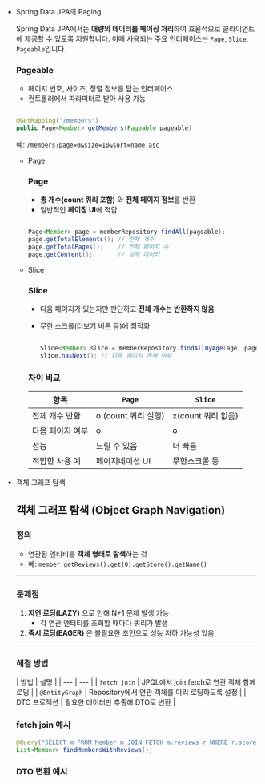 - Spring Data JPA의 Paging

  Spring Data JPA에서는 **대량의 데이터를 페이징 처리**하여 효율적으로 클라이언트에 제공할 수 있도록 지원합니다. 이때 사용되는 주요 인터페이스는 `Page`, `Slice`, `Pageable`입니다.

  ### Pageable

    - 페이지 번호, 사이즈, 정렬 정보를 담는 인터페이스
    - 컨트롤러에서 파라미터로 받아 사용 가능

    ```java
    
    @GetMapping("/members")
    public Page<Member> getMembers(Pageable pageable)
    
    ```

  예: `/members?page=0&size=10&sort=name,asc`

    - Page

      ### Page<T>

        - **총 개수(count 쿼리 포함)** 와 **전체 페이지 정보**를 반환
        - 일반적인 **페이징 UI**에 적합

        ```java
        
        Page<Member> page = memberRepository.findAll(pageable);
        page.getTotalElements(); // 전체 개수
        page.getTotalPages();    // 전체 페이지 수
        page.getContent();       // 실제 데이터
        
        ```

    - Slice

      ### Slice<T>

        - 다음 페이지가 있는지만 판단하고 **전체 개수는 반환하지 않음**
        - 무한 스크롤(더보기 버튼 등)에 최적화

            ```java
            
            Slice<Member> slice = memberRepository.findAllByAge(age, pageable);
            slice.hasNext(); // 다음 페이지 존재 여부
            
            ```


        ### 차이 비교
        
        | 항목 | `Page` | `Slice` |
        | --- | --- | --- |
        | 전체 개수 반환 | o (count 쿼리 실행) | x(count 쿼리 없음) |
        | 다음 페이지 여부 | o | o |
        | 성능 | 느릴 수 있음 | 더 빠름 |
        | 적합한 사용 예 | 페이지네이션 UI | 무한스크롤 등 |
- 객체 그래프 탐색

  ## 객체 그래프 탐색 (Object Graph Navigation)

  ### 정의

    - 연관된 엔티티를 **객체 형태로 탐색**하는 것
    - 예: `member.getReviews().get(0).getStore().getName()`

    ---

  ### 문제점

    1. **지연 로딩(LAZY)** 으로 인해 N+1 문제 발생 가능
        - 각 연관 엔티티를 조회할 때마다 쿼리가 발생
    2. **즉시 로딩(EAGER)** 은 불필요한 조인으로 성능 저하 가능성 있음

    ---

  ### 해결 방법

  | 방법 | 설명 |
      | --- | --- |
  | `fetch join` | JPQL에서 join fetch로 연관 객체 함께 로딩 |
  | `@EntityGraph` | Repository에서 연관 객체를 미리 로딩하도록 설정 |
  | DTO 프로젝션 | 필요한 데이터만 추출해 DTO로 변환 |

  ### fetch join 예시

    ```java
    @Query("SELECT m FROM Member m JOIN FETCH m.reviews r WHERE r.score > 4")
    List<Member> findMembersWithReviews();
    
    ```

  ### DTO 변환 예시